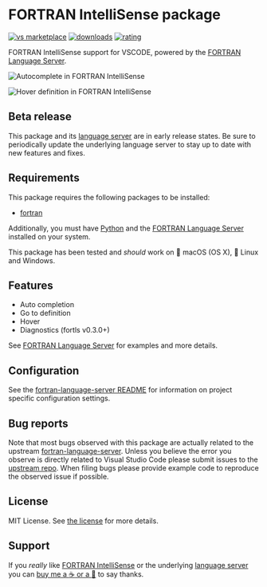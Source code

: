 # FORTRAN IntelliSense package
[![vs marketplace](https://img.shields.io/vscode-marketplace/v/hansec.fortran-ls.svg?label=vs%20marketplace)](https://marketplace.visualstudio.com/items?itemName=hansec.fortran-ls)
[![downloads](https://img.shields.io/vscode-marketplace/d/hansec.fortran-ls.svg)](https://marketplace.visualstudio.com/items?itemName=hansec.fortran-ls)
[![rating](https://img.shields.io/vscode-marketplace/r/hansec.fortran-ls.svg)](https://marketplace.visualstudio.com/items?itemName=hansec.fortran-ls)

FORTRAN IntelliSense support for VSCODE, powered by the [FORTRAN Language Server](https://github.com/hansec/fortran-language-server).

![Autocomplete in FORTRAN IntelliSense](https://raw.githubusercontent.com/hansec/vscode-fortran-ls/master/images/autocomplete.png)

![Hover definition in FORTRAN IntelliSense](https://raw.githubusercontent.com/hansec/vscode-fortran-ls/master/images/hover_def.png)

## Beta release

This package and its [language server](https://github.com/hansec/fortran-language-server) are in early
release states. Be sure to periodically update the underlying language server to stay up to date with
new features and fixes.

## Requirements
This package requires the following packages to be installed:
 * [fortran](https://marketplace.visualstudio.com/items?itemName=Gimly81.fortran)

Additionally, you must have [Python](https://www.python.org/) and the
[FORTRAN Language Server](https://github.com/hansec/fortran-language-server) installed
on your system.

This package has been tested and *should* work on :apple: macOS (OS X), :penguin: Linux and Windows.

## Features

* Auto completion
* Go to definition
* Hover
* Diagnostics (fortls v0.3.0+)

See [FORTRAN Language Server](https://github.com/hansec/fortran-language-server) for examples and more details.

## Configuration

See the [fortran-language-server README](https://github.com/hansec/fortran-language-server/blob/master/README.rst) for
information on project specific configuration settings.

## Bug reports
Note that most bugs observed with this package are actually related to the upstream
[fortran-language-server](https://github.com/hansec/fortran-language-server). Unless you believe the error
you observe is directly related to Visual Studio Code please submit issues to the
[upstream repo](https://github.com/hansec/fortran-language-server/issues/new). When filing bugs please
provide example code to reproduce the observed issue if possible.

## License
MIT License. See [the license](LICENSE.md) for more details.

## Support

If you *really* like [FORTRAN IntelliSense](https://marketplace.visualstudio.com/items?itemName=hansec.fortran-ls) or the underlying [language server](https://github.com/hansec/fortran-language-server) you can <a href='https://paypal.me/hansec' target="_blank">buy me a :coffee: or a :beer:</a> to say thanks.
